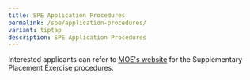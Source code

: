 ```yaml
---
title: SPE Application Procedures
permalink: /spe/application-procedures/
variant: tiptap
description: SPE Application Procedures
---
```

<p>Interested applicants can refer to <a href="https://www.moe.gov.sg/returning-singaporeans/secondary/spe/apply" rel="noopener noreferrer nofollow" target="_blank"><u>MOE's website</u></a> for
the Supplementary Placement Exercise procedures.</p>
<p></p>